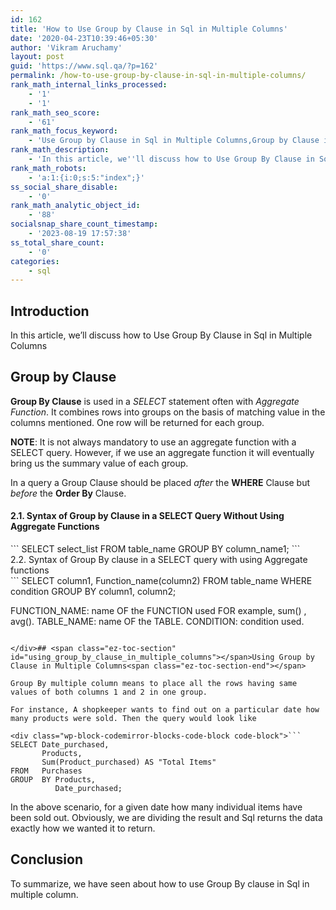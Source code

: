 ```yaml
---
id: 162
title: 'How to Use Group by Clause in Sql in Multiple Columns'
date: '2020-04-23T10:39:46+05:30'
author: 'Vikram Aruchamy'
layout: post
guid: 'https://www.sql.qa/?p=162'
permalink: /how-to-use-group-by-clause-in-sql-in-multiple-columns/
rank_math_internal_links_processed:
    - '1'
    - '1'
rank_math_seo_score:
    - '61'
rank_math_focus_keyword:
    - 'Use Group by Clause in Sql in Multiple Columns,Group by Clause in Multiple Columns'
rank_math_description:
    - 'In this article, we''ll discuss how to Use Group By Clause in Sql in Multiple Columns'
rank_math_robots:
    - 'a:1:{i:0;s:5:"index";}'
ss_social_share_disable:
    - '0'
rank_math_analytic_object_id:
    - '88'
socialsnap_share_count_timestamp:
    - '2023-08-19 17:57:38'
ss_total_share_count:
    - '0'
categories:
    - sql
---
```


## <span class="ez-toc-section" id="introduction"></span>Introduction<span class="ez-toc-section-end"></span>

In this article, we’ll discuss how to Use Group By Clause in Sql in Multiple Columns

## <span class="ez-toc-section" id="group_by_clause"></span>Group by Clause<span class="ez-toc-section-end"></span>

**Group By Clause** is used in a *SELECT* statement often with *Aggregate Function*. It combines rows into groups on the basis of matching value in the columns mentioned. One row will be returned for each group.

**NOTE**: It is not always mandatory to use an aggregate function with a SELECT query. However, if we use an aggregate function it will eventually bring us the summary value of each group.

In a query a Group Clause should be placed *after* the **WHERE** Clause but *before* the **Order By** Clause.

#### 2.1. Syntax of Group by Clause in a SELECT Query Without Using Aggregate Functions

<div class="wp-block-codemirror-blocks-code-block code-block">```
SELECT select_list 
FROM   table_name 
GROUP  BY column_name1;
```

</div>2.2. Syntax of Group By clause in a SELECT query with using Aggregate functions

<div class="wp-block-codemirror-blocks-code-block code-block">```
SELECT   column1, 
         Function_name(column2) 
FROM     table_name 
WHERE    condition 
GROUP BY column1, 
         column2;
         
FUNCTION_NAME: name OF the FUNCTION used FOR example, sum() , avg().
TABLE_NAME: name OF the TABLE.
CONDITION: condition used.
```

</div>## <span class="ez-toc-section" id="using_group_by_clause_in_multiple_columns"></span>Using Group by Clause in Multiple Columns<span class="ez-toc-section-end"></span>

Group By multiple column means to place all the rows having same values of both columns 1 and 2 in one group.

For instance, A shopkeeper wants to find out on a particular date how many products were sold. Then the query would look like

<div class="wp-block-codemirror-blocks-code-block code-block">```
SELECT Date_purchased,
       Products, 
       Sum(Product_purchased) AS "Total Items" 
FROM   Purchases 
GROUP  BY Products, 
          Date_purchased;
```

</div>In the above scenario, for a given date how many individual items have been sold out. Obviously, we are dividing the result and Sql returns the data exactly how we wanted it to return.

## <span class="ez-toc-section" id="conclusion"></span>Conclusion<span class="ez-toc-section-end"></span>

To summarize, we have seen about how to use Group By clause in Sql in multiple column.